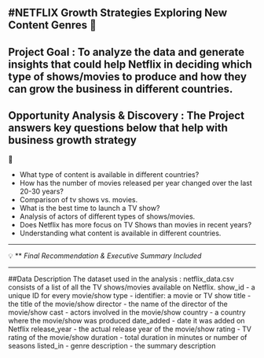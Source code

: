 **#NETFLIX Growth Strategies Exploring New Content Genres 🎥**
---

Project Goal : To analyze the data and generate insights that could help Netflix in deciding which type of shows/movies to produce and how they can grow the business in different countries.
---

Opportunity Analysis & Discovery : 
The Project answers key questions below that help with business growth strategy
---

🧠
- What type of content is available in different countries?
- How has the number of movies released per year changed over the last 20-30 years?
- Comparison of tv shows vs. movies.
- What is the best time to launch a TV show?
- Analysis of actors of different types of shows/movies.
- Does Netflix has more focus on TV Shows than movies in recent years?
- Understanding what content is available in different countries.
---

💡
** _Final Recommendation & Executive Summary Included_

---

##Data Description 
The dataset used in the analysis : netflix_data.csv consists of a list of all the TV shows/movies available on Netflix. show_id - a unique ID for every movie/show type - identifier: a movie or TV show title - the title of the movie/show director - the name of the director of the movie/show cast - actors involved in the movie/show country - a country where the movie/show was produced date_added - date it was added on Netflix release_year - the actual release year of the movie/show rating - TV rating of the movie/show duration - total duration in minutes or number of seasons listed_in - genre description - the summary description
